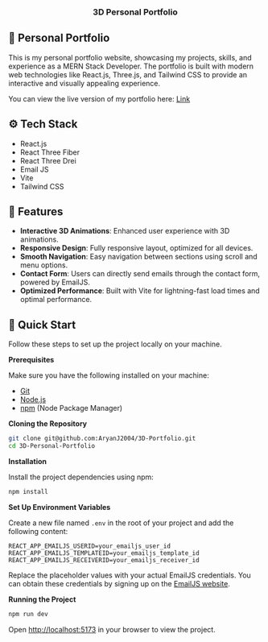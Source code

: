 
  <h3 align="center">3D Personal Portfolio</h3>
  
## <a name="personal-portfolio">🤖 Personal Portfolio</a>
This is my personal portfolio website, showcasing my projects, skills, and experience as a MERN Stack Developer. The portfolio is built with modern web technologies like React.js, Three.js, and Tailwind CSS to provide an interactive and visually appealing experience.

You can view the live version of my portfolio here: [Link](https://aryanj2004.github.io/3D-Portfolio/)



## <a name="tech-stack">⚙️ Tech Stack</a>

- React.js
- React Three Fiber
- React Three Drei
- Email JS
- Vite
- Tailwind CSS


## <a name="features">🔋 Features</a>


- **Interactive 3D Animations**: Enhanced user experience with 3D animations.
- **Responsive Design**: Fully responsive layout, optimized for all devices.
- **Smooth Navigation**: Easy navigation between sections using scroll and menu options.
- **Contact Form**: Users can directly send emails through the contact form, powered by EmailJS.
- **Optimized Performance**: Built with Vite for lightning-fast load times and optimal performance.

## <a name="quick-start">🤸 Quick Start</a>

Follow these steps to set up the project locally on your machine.

**Prerequisites**

Make sure you have the following installed on your machine:

- [Git](https://git-scm.com/)
- [Node.js](https://nodejs.org/en)
- [npm](https://www.npmjs.com/) (Node Package Manager)

**Cloning the Repository**

```bash
git clone git@github.com:AryanJ2004/3D-Portfolio.git
cd 3D-Personal-Portfolio
```

**Installation**

Install the project dependencies using npm:

```bash
npm install
```

**Set Up Environment Variables**

Create a new file named `.env` in the root of your project and add the following content:

```env
REACT_APP_EMAILJS_USERID=your_emailjs_user_id
REACT_APP_EMAILJS_TEMPLATEID=your_emailjs_template_id
REACT_APP_EMAILJS_RECEIVERID=your_emailjs_receiver_id
```

Replace the placeholder values with your actual EmailJS credentials. You can obtain these credentials by signing up on the [EmailJS website](https://www.emailjs.com/).

**Running the Project**

```bash
npm run dev
```

Open [http://localhost:5173](http://localhost:5173) in your browser to view the project.

#

